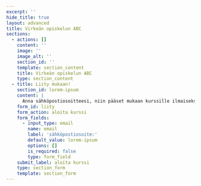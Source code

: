 ```yaml
---
excerpt: ''
hide_title: true
layout: advanced
title: Virkeän opiskelun ABC
sections:
  - actions: []
    content: ''
    image: ''
    image_alt: ''
    section_id: ''
    template: section_content
    title: Virkeän opiskelun ABC
    type: section_content
  - title: Liity mukaan!
    section_id: lorem-ipsum
    content: |
      Anna sähköpostiosoitteesi, niin pääset mukaan kurssille ilmaiseksi:
    form_id: liity
    form_action: aloita kurssi
    form_fields:
      - input_type: email
        name: email
        label: 'sähköpostiosoite:'
        default_value: lorem-ipsum
        options: []
        is_required: false
        type: form_field
    submit_label: aloita kurssi
    type: section_form
    template: section_form
---
```

